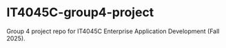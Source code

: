 # IT4045C-group4-project
Group 4 project repo for IT4045C Enterprise Application Development (Fall 2025).
